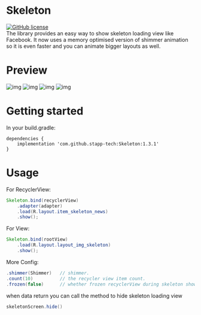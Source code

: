 # Skeleton
[![GitHub license](https://img.shields.io/badge/license-Apache%20License%202.0-blue.svg?style=flat)](http://www.apache.org/licenses/LICENSE-2.0)  
The library provides an easy way to show skeleton loading view like Facebook. 
It now uses a memory optimised version of shimmer animation so it is even faster and you can animate bigger layouts as well.

# Preview
![img](screenshots/01.gif)
![img](screenshots/02.gif)
![img](screenshots/03.gif)
![img](screenshots/04.gif)

# Getting started
In your build.gradle:
```
dependencies {
    implementation 'com.github.stapp-tech:Skeleton:1.3.1'
}
```

# Usage
For RecyclerView:
```java
Skeleton.bind(recyclerView)
    .adapter(adapter)
    .load(R.layout.item_skeleton_news)
    .show();
```

For View:
```java
Skeleton.bind(rootView)
    .load(R.layout.layout_img_skeleton)
    .show();
```

More Config:
```java
.shimmer(Shimmer)   // shimmer.                                             default is null
.count(10)          // the recycler view item count.                        default is 10
.frozen(false)      // whether frozen recyclerView during skeleton showing  default is true; 
```
                            
when data return you can call the method to hide skeleton loading view 
```java
skeletonScreen.hide()
```
